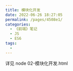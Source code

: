 ```yaml
---
title: 模块化开发
date: 2022-06-26 18:27:05
permalink: /pages/4508e1/
categories:
  - 《前端》笔记
  - JS
  - ES6
tags:
  - 
---
```

详见  node 02-模块化开发.html
